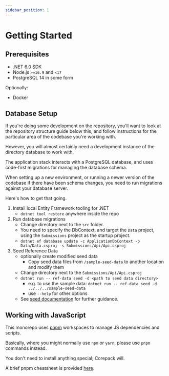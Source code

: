 ```yaml
---
sidebar_position: 1
---
```


# Getting Started

## Prerequisites

- .NET 6.0 SDK
- Node.js `>=16.9` and `<17`
- PostgreSQL 14 in some form

Optionally:

- Docker

## Database Setup

If you're doing some development on the repository, you'll want to look at the repository structure guide below this, and follow instructions for the particular area of the codebase you're working with.

However, you will almost certainly need a development instance of the directory database to work with.

The application stack interacts with a PostgreSQL database, and uses code-first migrations for managing the database schema.

When setting up a new environment, or running a newer version of the codebase if there have been schema changes, you need to run migrations against your database server.

Here's how to get that going.

1. Install local Entity Framework tooling for .NET
   - `dotnet tool restore` anywhere inside the repo
1. Run database migrations
   - Change directory next to the `src` folder.
   - You need to specify the DbContext, and target the `Data` project, using the `Submissions` project as the startup project.
   - `dotnet ef database update -c ApplicationDbContext -p Data/Data.csproj -s Submissions/Api/Api.csproj`
1. Seed Reference Data
   - optionally create modified seed data
       - Copy seed data files from `/sample-seed-data` to another location and modify them
   - Change directory next to the `Submissions/Api/Api.csproj`
   - `dotnet run -- ref-data seed -d <path to seed data directory>`
       - e.g. to use the sample data: `dotnet run -- ref-data seed -d ../../../sample-seed-data`
       - use `--help` for other options
   - See [seed documentation](/dev/cli/ref-data#seed) for further guidance.

## Working with JavaScript

This monorepo uses [pnpm](https://pnpm.io) workspaces to manage JS dependencies and scripts.

Basically, where you might normally use `npm` or `yarn`, please use `pnpm` commands instead.

You don't need to install anything special; Corepack will.

A brief pnpm cheatsheet is provided [here](pnpm-cheatsheet).
